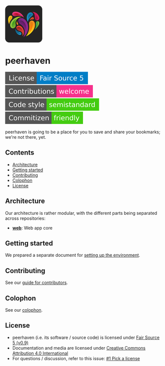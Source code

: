 [![peerhaven logo (a colourful heart)](img/ph-heart-rounded-120.png)](https://peerhaven.net/)

# peerhaven

[![License: Fair Source 5](img/license-fair-source-5.svg)](LICENSE.md)
[![Contributions welcome](img/contributions-welcome.svg)](CONTRIBUTING.md)
[![Code style: semistandard](img/code-style-semistandard.svg)](https://github.com/standard/semistandard)
[![Commitizen friendly](img/commitizen-friendly.svg)](http://commitizen.github.io/cz-cli/)

peerhaven is going to be a place for you to save and share your bookmarks; we're not there, yet.

## Contents

- [Architecture](#architecture)
- [Getting started](#getting-started)
- [Contributing](#contributing)
- [Colophon](#colophon)
- [License](#license)

## Architecture

Our architecture is rather modular, with the different parts being separated across repositories:

- [**web**](https://github.com/peerhaven/web): Web app core

## Getting started

We prepared a separate document for [setting up the environment](SETUP.md).

## Contributing

See our [guide for contributors](CONTRIBUTING.md).

## Colophon

See our [colophon](COLOPHON.md).

## License

- peerhaven (i.e. its software / source code) is licensed under [Fair Source 5 (v0.9)](https://fair.io/)
- Documentation and media are licensed under [Creative Commons Attribution 4.0 International](https://creativecommons.org/licenses/by/4.0/)
- For questions / discussion, refer to this issue:
  [#1 Pick a license](https://github.com/peerhaven/peerhaven/issues/1)
